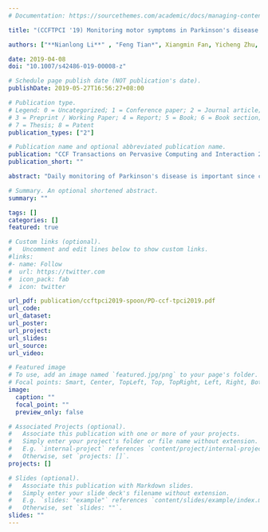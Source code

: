 ```yaml
---
# Documentation: https://sourcethemes.com/academic/docs/managing-content/

title: "(CCFTPCI '19) Monitoring motor symptoms in Parkinson's disease via instrumenting daily artifacts with inertia sensors"

authors: ["**Nianlong Li**" , "Feng Tian*", Xiangmin Fan, Yicheng Zhu, Hongan Wang, Guozhong Dai]

date: 2019-04-08
doi: "10.1007/s42486-019-00008-z"

# Schedule page publish date (NOT publication's date).
publishDate: 2019-05-27T16:56:27+08:00

# Publication type.
# Legend: 0 = Uncategorized; 1 = Conference paper; 2 = Journal article;
# 3 = Preprint / Working Paper; 4 = Report; 5 = Book; 6 = Book section;
# 7 = Thesis; 8 = Patent
publication_types: ["2"]

# Publication name and optional abbreviated publication name.
publication: "CCF Transactions on Pervasive Computing and Interaction 2019"
publication_short: ""

abstract: "Daily monitoring of Parkinson's disease is important since clinical assessments can only provide a brief and limited view of a patient's condition. However, traditional approaches rely heavily on patients' self-reports or diaries, which are subjective and often lack of necessary details. In this work, we instrument a handle that can be attached to cutlery with inertial sensors to collect motion data unobtrusively. By analyzing the data of patients and normal people collected in the clinic, we demonstrated that our machine learning based model can not only distinguish between patients and normal people, but also identify the disease levels in a fine-grained manner. To further understand how the self-tracking data is used in clinic, we conducted a semi-structured interview with several clinicians. Through the interpretation from the perspective of both physicians and patients, we found that our handle can help the physicians better understand disease progression and promote patients' engagement in tackling the disease."

# Summary. An optional shortened abstract.
summary: ""

tags: []
categories: []
featured: true

# Custom links (optional).
#   Uncomment and edit lines below to show custom links.
#links:
#- name: Follow
#  url: https://twitter.com
#  icon_pack: fab
#  icon: twitter

url_pdf: publication/ccftpci2019-spoon/PD-ccf-tpci2019.pdf
url_code:
url_dataset:
url_poster:
url_project:
url_slides:
url_source:
url_video:

# Featured image
# To use, add an image named `featured.jpg/png` to your page's folder. 
# Focal points: Smart, Center, TopLeft, Top, TopRight, Left, Right, BottomLeft, Bottom, BottomRight.
image:
  caption: ""
  focal_point: ""
  preview_only: false

# Associated Projects (optional).
#   Associate this publication with one or more of your projects.
#   Simply enter your project's folder or file name without extension.
#   E.g. `internal-project` references `content/project/internal-project/index.md`.
#   Otherwise, set `projects: []`.
projects: []

# Slides (optional).
#   Associate this publication with Markdown slides.
#   Simply enter your slide deck's filename without extension.
#   E.g. `slides: "example"` references `content/slides/example/index.md`.
#   Otherwise, set `slides: ""`.
slides: ""
---
```

